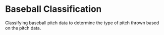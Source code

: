 # Baseball Classification
 Classifying baseball pitch data to determine the type of pitch thrown based on the pitch data. 
